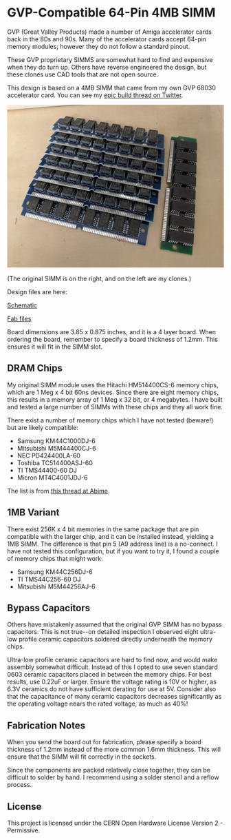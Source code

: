 # GVP-Compatible 64-Pin 4MB SIMM

GVP (Great Valley Products) made a number of Amiga accelerator cards back
in the 80s and 90s. Many of the accelerator cards accept 64-pin
memory modules; however they do not follow a standard pinout.

These GVP proprietary SIMMS are somewhat hard to find and expensive when
they do turn up. Others have reverse engineered the design, but these clones
use CAD tools that are not open source.

This design is based on a 4MB SIMM that came from my own GVP 68030
accelerator card. You can see my [epic build thread on Twitter](https://twitter.com/TubeTimeUS/status/1154195947125002240).

![GVP SIMM photo](images/gvpsimm.jpg)

(The original SIMM is on the right, and on the left are my clones.)

Design files are here:

[Schematic](gvpsimm.pdf)

[Fab files](fab/gvpsimm_rev1.zip)

Board dimensions are 3.85 x 0.875 inches, and it is a 4 layer board. When
ordering the board, remember to specify a board thickness of 1.2mm. This
ensures it will fit in the SIMM slot.

## DRAM Chips

My original SIMM module uses the Hitachi HM514400CS-6 memory chips, which
are 1 Meg x 4 bit 60ns devices. Since there are eight memory chips, this
results in a memory array of 1 Meg x 32 bit, or 4 megabytes. I have built and
tested a large number of SIMMs with these chips and they all work fine.

There exist a number of memory chips which I have not tested (beware!) but are
likely compatible:
* Samsung KM44C1000DJ-6
* Mitsubishi M5M44400CJ-6
* NEC PD424400LA-60
* Toshiba TC514400ASJ-60
* TI TMS44400-60 DJ
* Micron MT4C4001JDJ-6

The list is from [this thread at Abime](http://eab.abime.net/showthread.php?t=86182).

## 1MB Variant

There exist 256K x 4 bit memories in the same package that are pin
compatible with the larger chip, and it can be installed instead,
yielding a 1MB SIMM. The difference is that pin 5 (A9 address line) is a
no-connect. I have not tested this configuration, but if you want to try it, I
found a couple of memory chips that might work.

* Samsung KM44C256DJ-6
* TI TMS44C256-60 DJ
* Mitsubishi M5M44256AJ-6

## Bypass Capacitors

Others have mistakenly assumed that the original GVP SIMM has no bypass
capacitors. This is not true--on detailed inspection I observed eight
ultra-low profile ceramic capacitors soldered directly underneath the
memory chips.

Ultra-low profile ceramic capacitors are hard to find now, and would
make assembly somewhat difficult. Instead of this I opted to use seven
standard 0603 ceramic capacitors placed in between the memory chips.
For best results, use 0.22uF or larger. Ensure the voltage rating is 10V
or higher, as 6.3V ceramics do not have sufficient derating for use at 5V.
Consider also that the capacitance of many ceramic capacitors decreases
significantly as the operating voltage nears the rated voltage, as much as
40%!

## Fabrication Notes

When you send the board out for fabrication, please specify a board
thickness of 1.2mm instead of the more common 1.6mm thickness. This
will ensure that the SIMM will fit correctly in the sockets.

Since the components are packed relatively close together, they can be
difficult to solder by hand. I recommend using a solder stencil and a
reflow process.

## License

This project is licensed under the CERN Open Hardware License Version 2 - Permissive.
